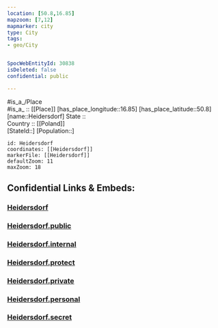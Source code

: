 ```yaml
---
location: [50.8,16.85] 
mapzoom: [7,12] 
mapmarker: city 
type: City
tags:
- geo/City


SpocWebEntityId: 30838
isDeleted: false
confidential: public

---
```

#is_a_/Place  
#is_a_ :: [[Place]] 
[has_place_longitude::16.85] 
[has_place_latitude::50.8] 
[name::Heidersdorf] 
State ::  
Country :: [[Poland]]  
[StateId::] 
[Population::] 



```leaflet
id: Heidersdorf
coordinates: [[Heidersdorf]] 
markerFile: [[Heidersdorf]] 
defaultZoom: 11 
maxZoom: 18
```


## Confidential Links & Embeds: 

### [Heidersdorf](/_Standards/Earth/Continent/Europe/Europe~East/Poland/Provinces~Poland/Lower_Silesian/City/Heidersdorf.md) 

### [Heidersdorf.public](/_public/Earth/Continent/Europe/Europe~East/Poland/Provinces~Poland/Lower_Silesian/City/Heidersdorf.public.md) 

### [Heidersdorf.internal](/_internal/Earth/Continent/Europe/Europe~East/Poland/Provinces~Poland/Lower_Silesian/City/Heidersdorf.internal.md) 

### [Heidersdorf.protect](/_protect/Earth/Continent/Europe/Europe~East/Poland/Provinces~Poland/Lower_Silesian/City/Heidersdorf.protect.md) 

### [Heidersdorf.private](/_private/Earth/Continent/Europe/Europe~East/Poland/Provinces~Poland/Lower_Silesian/City/Heidersdorf.private.md) 

### [Heidersdorf.personal](/_personal/Earth/Continent/Europe/Europe~East/Poland/Provinces~Poland/Lower_Silesian/City/Heidersdorf.personal.md) 

### [Heidersdorf.secret](/_secret/Earth/Continent/Europe/Europe~East/Poland/Provinces~Poland/Lower_Silesian/City/Heidersdorf.secret.md)

